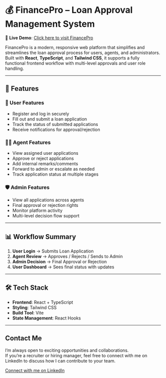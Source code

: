 # 💰 FinancePro – Loan Approval Management System


🚀 **Live Demo**: [Click here to visit FinancePro](https://ashutoshsaraf.github.io/FinancePro/)

FinancePro is a modern, responsive web platform that simplifies and streamlines the loan approval process for users, agents, and administrators. Built with **React**, **TypeScript**, and **Tailwind CSS**, it supports a fully functional frontend workflow with multi-level approvals and user role handling.

---

## 🚀 Features

### 👤 User Features
- Register and log in securely
- Fill out and submit a loan application
- Track the status of submitted applications
- Receive notifications for approval/rejection

### 🧑‍💼 Agent Features
- View assigned user applications
- Approve or reject applications
- Add internal remarks/comments
- Forward to admin or escalate as needed
- Track application status at multiple stages

### 🛡️ Admin Features
- View all applications across agents
- Final approval or rejection rights
- Monitor platform activity
- Multi-level decision flow support

---

## 📊 Workflow Summary

1. **User Login** → Submits Loan Application  
2. **Agent Review** → Approves / Rejects / Sends to Admin  
3. **Admin Decision** → Final Approval or Rejection  
4. **User Dashboard** → Sees final status with updates

---

## 🛠️ Tech Stack

- **Frontend**: React + TypeScript
- **Styling**: Tailwind CSS
- **Build Tool**: Vite
- **State Management**: React Hooks

---

## Contact Me

I’m always open to exciting opportunities and collaborations.  
If you’re a recruiter or hiring manager, feel free to connect with me on LinkedIn to discuss how I can contribute to your team.  

[Connect with me on LinkedIn](https://www.linkedin.com/in/ashutoshsaraf23)  